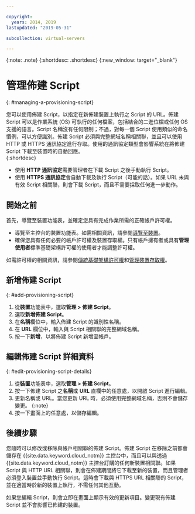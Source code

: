 ```yaml
---

copyright:
  years: 2014, 2019
lastupdated: "2019-05-31"

subcollection: virtual-servers

---
```


{:note: .note}
{:shortdesc: .shortdesc}
{:new_window: target="_blank"}

# 管理佈建 Script
{: #managing-a-provisioning-script}

您可以使用佈建 Script，以指定在新佈建裝置上執行之 Script 的 URL。佈建 Script 可以是作業系統 (OS) 可執行的任何檔案，包括結合的二進位檔或任何 OS 支援的語言。Script 名稱沒有任何限制；不過，對每一個 Script 使用類似的命名慣例，可以方便識別。佈建 Script 必須與完整網域名稱相關聯，並且可以使用 HTTP 或 HTTPS 通訊協定進行存取。使用的通訊協定類型會影響系統在將佈建 Script 下載至裝置時的自動回應。  
{:shortdesc}

* 使用 **HTTP 通訊協定**需要管理者在下載 Script 之後手動執行 Script。
* 使用 **HTTPS 通訊協定**會自動下載及執行 Script（可能的話）。如果 URL 未與有效 Script 相關聯，則會下載 Script，而且不需要採取任何進一步動作。

## 開始之前
首先，導覽至裝置功能表，並確定您具有完成作業所需的正確帳戶許可權。 

* 導覽至主控台的裝置功能表。如需相關資訊，請參閱[導覽至裝置](/docs/vsi?topic=virtual-servers-navigating-devices)。
* 確保您具有任何必要的帳戶許可權及裝置存取權。只有帳戶擁有者或具有**管理使用者**標準基礎架構許可權的使用者才能調整許可權。 

如需許可權的相關資訊，請參閱[傳統基礎架構許可權](/docs/iam?topic=iam-infrapermission#infrapermission)和[管理裝置存取權](/docs/vsi?topic=virtual-servers-managing-device-access)。

## 新增佈建 Script
{: #add-provisioning-script}

1. 從**裝置**功能表中，選取**管理 > 佈建 Script**。
2. 選取**新增佈建 Script**。 
3. 在**名稱**欄位中，輸入佈建 Script 的識別性名稱。
4. 在 **URL** 欄位中，輸入與 Script 相關聯的完整網域名稱。
5. 按一下**新增**，以將佈建 Script 新增至帳戶。 

## 編輯佈建 Script 詳細資料
{: #edit-provisioning-script-details}

1. 從**裝置**功能表中，選取**管理 > 佈建 Script**。
2. 按一下佈建 Script 之**名稱**或 **URL** 直欄中的任意處，以開啟 Script 進行編輯。
3. 更新名稱或 URL。當您更新 URL 時，必須使用完整網域名稱，否則不會儲存變更。
   {:note}
4. 按一下畫面上的任意處，以儲存編輯。

## 後續步驟

您隨時可以修改或移除與帳戶相關聯的佈建 Script。佈建 Script 在移除之前都會儲存在 {{site.data.keyword.cloud_notm}} 主控台中，而且可以與透過 {{site.data.keyword.cloud_notm}} 主控台訂購的任何新裝置相關聯。如果 Script 與 HTTP URL 相關聯，則會在佈建期間將它下載至新的裝置，而且管理者必須登入裝置並手動執行 Script。這時會下載與 HTTPS URL 相關聯的 Script，並在適當時於新的裝置上執行，不需任何其他互動。 

如果您編輯 Script，則會立即在畫面上顯示有效的更新項目。變更現有佈建 Script 並不會影響已佈建的裝置。

